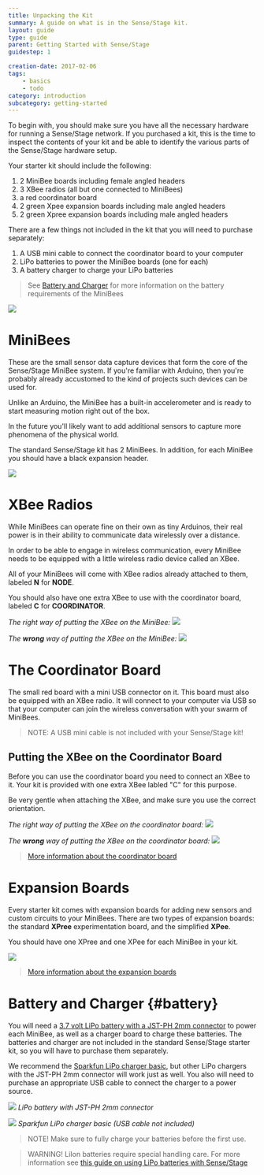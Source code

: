 ```yaml
---
title: Unpacking the Kit
summary: A guide on what is in the Sense/Stage kit.
layout: guide
type: guide
parent: Getting Started with Sense/Stage
guidestep: 1

creation-date: 2017-02-06
tags:
    - basics
    - todo
category: introduction
subcategory: getting-started
---
```



To begin with, you should make sure you have all the necessary hardware for running a Sense/Stage network. If you purchased a kit, this is the time to inspect the contents of your kit and be able to identify the various parts of the Sense/Stage hardware setup.

Your starter kit should include the following:

1. 2 MiniBee boards including female angled headers
2. 3 XBee radios (all but one connected to MiniBees)
3. a red coordinator board
4. 2 green Xpee expansion boards including male angled headers
5. 2 green Xpree expansion boards including male angled headers

There are a few things not included in the kit that you will need to purchase separately:
1. A USB mini cable to connect the coordinator board to your computer
2. LiPo batteries to power the MiniBee boards (one for each)
3. A battery charger to charge your LiPo batteries

> See [Battery and Charger](#battery) for more information on the battery requirements of the MiniBees

![](/img/sensestagekit_annotated.png)


# MiniBees

These are the small sensor data capture devices that form the core of the Sense/Stage MiniBee system. If you're familiar with Arduino, then you're probably already accustomed to the kind of projects such devices can be used for.

Unlike an Arduino, the MiniBee has a built-in accelerometer and is ready to start measuring motion right out of the box.

In the future you'll likely want to add additional sensors to capture more phenomena of the physical world.

The standard Sense/Stage kit has 2 MiniBees. In addition, for each MiniBee you should have a black expansion header.

![](/img/minibee_revF_header_top.jpg)

# XBee Radios

While MiniBees can operate fine on their own as tiny Arduinos, their real power is in their ability to communicate data wirelessly over a distance.

In order to be able to engage in wireless communication, every MiniBee needs to be equipped with a little wireless radio device called an XBee.

All of your MiniBees will come with XBee radios already attached to them, labeled **N** for **NODE**.

You should also have one extra XBee to use with the coordinator board, labeled **C** for **COORDINATOR**.


*The right way of putting the XBee on the MiniBee:*
![](/img/minibee_revF_xbee_right.jpg )

*The **wrong** way of putting the XBee on the MiniBee:*
![](/img/minibee_revF_xbee_wrong.png)


# The Coordinator Board

The small red board with a mini USB connector on it. This board must also be equipped with an XBee radio. It will connect to your computer via USB so that your computer can join the wireless conversation with your swarm of MiniBees.

> NOTE: A USB mini cable is not included with your Sense/Stage kit!

## Putting the XBee on the Coordinator Board
Before you can use the coordinator board you need to connect an XBee to it. Your kit is provided with one extra XBee labled "C" for this purpose.

Be very gentle when attaching the XBee, and make sure you use the correct orientation.

*The right way of putting the XBee on the coordinator board:*
![](/img/coordinator_xbee_right.jpg)

*The **wrong** way of putting the XBee on the coordinator board:*
![](/img/coordinator_xbee_wrong.png)

> [More information about the coordinator board](/sensestage-v1/coordinator-board)

# Expansion Boards

Every starter kit comes with expansion boards for adding new sensors and custom circuits to your MiniBees. There are two types of expansion boards: the standard **XPree** experimentation board, and the simplified **XPee**.

You should have one XPree and one XPee for each MiniBee in your kit.

![](/img/minibee-expansion-kit-small.jpg)

> [More information about the expansion boards](/sensestage-v1/expansion-boards)


# Battery and Charger {#battery}

You will need a [3.7 volt LiPo battery with a JST-PH 2mm connector](https://www.floris.cc/shop/en/lithium-ion-polymer-battery-extra-s/1168-lithium-ion-polymer-battery-37v-500mah.html) to power each MiniBee, as well as a charger board to charge these batteries. The batteries and charger are not included in the standard Sense/Stage starter kit, so you will have to purchase them separately.

We recommend the [Sparkfun LiPo charger basic](https://www.floris.cc/shop/en/lithium-ion-polymer-battery-extra-s/484-lipo-charger-basic-micro-usb-.html), but other LiPo chargers with the JST-PH 2mm connector will work just as well. You also will need to purchase an appropriate USB cable to connect the charger to a power source.


![](/img/lipo-polymer-battery-37v-500mah.jpg)
*LiPo battery with JST-PH 2mm connector*

![](/img/lipo-charger-basic-micro-usb.jpg)
*Sparkfun LiPo charger basic (USB cable not included)*

> NOTE! Make sure to fully charge your batteries before the first use.

> WARNING! LiIon batteries require special handling care. For more information see [this guide on using LiPo batteries with Sense/Stage](/sensestage-v1/guide-to-batteries/)
